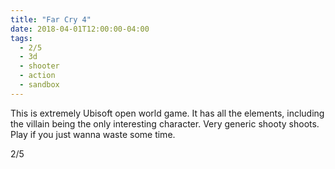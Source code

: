 ```yaml
---
title: "Far Cry 4"
date: 2018-04-01T12:00:00-04:00
tags:
  - 2/5
  - 3d
  - shooter
  - action
  - sandbox
---
```


This is extremely Ubisoft open world game. It has all the elements, including the villain being the only interesting character. Very generic shooty shoots. Play if you just wanna waste some time.

2/5
